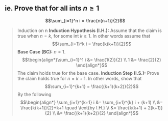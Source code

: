 ## ie. Prove that for all ints $n\geq 1$ 
$$\sum_{i=1}^n i = \frac{n(n+1)}{2}$$
>Induction on n 
>	**Induction Hypothesis (I.H.):** Assume that the claim is true when $n=k$, for some int $k \geq 1$. In other words assume that $$\sum_{i=1}^k i = \frac{k(k+1)}{2}$$
>	**Base Case (BC):** $n=1$. $$\begin{align*}\sum_{i=1}^1 i &= \frac{1(2)}{2} \\ 1 &= \frac{2}{2} \end{align*}$$ The claim holds true for the base case. 
>	**Induction Step (I.S.):** Prove the claim holds true for $n=k+1$. In other words, show that $$\sum_{i=1}^{k+1} = \frac{(k+1)(k+2)}{2}$$ By the following $$\begin{align*} \sum_{i=1}^{k+1} i &= \sum_{i=1}^{k} i + (k+1) \\ &= \frac{k(k+1)}{2}+k+1 \quad \text{by I.H.} \\ &= \frac{k(k+1) + 2(k+1)}{2} \\ &= \frac{(k+1)(k+2)}{2} \end{align*}$$

